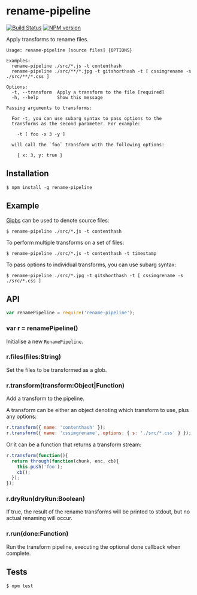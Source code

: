 # rename-pipeline

[![Build Status](https://travis-ci.org/tanem/rename-pipeline.png?branch=master)](https://travis-ci.org/tanem/rename-pipeline)
[![NPM version](https://badge.fury.io/js/rename-pipeline.svg)](http://badge.fury.io/js/mkclog)

Apply transforms to rename files.

```
Usage: rename-pipeline [source files] {OPTIONS}

Examples:
  rename-pipeline ./src/*.js -t contenthash
  rename-pipeline ./src/**/*.jpg -t gitshorthash -t [ cssimgrename -s ./src/**/*.css ]

Options:
  -t, --transform  Apply a transform to the file [required]
  -h, --help       Show this message

Passing arguments to transforms:

  For -t, you can use subarg syntax to pass options to the
  transforms as the second parameter. For example:

    -t [ foo -x 3 -y ]

  will call the `foo` transform with the following options:

    { x: 3, y: true }
```

## Installation

```
$ npm install -g rename-pipeline
```

## Example

[Globs](https://github.com/isaacs/node-glob#glob-primer) can be used to denote source files:

```
$ rename-pipeline ./src/*.js -t contenthash
```

To perform multiple transforms on a set of files:

```
$ rename-pipeline ./src/*.js -t contenthash -t timestamp
```

To pass options to individual transforms, you can use subarg syntax:

```
$ rename-pipeline ./src/*.jpg -t gitshorthash -t [ cssimgrename -s ./src/*.css ]
```

## API

```js
var renamePipeline = require('rename-pipeline');
```

### var r = renamePipeline()

Initialise a new `RenamePipeline`.

### r.files(files:String)

Set the files to be transformed as a glob.

### r.transform(transform:Object|Function)

Add a transform to the pipeline.

A transform can be either an object denoting which transform to use, plus any options:

```js
r.transform({ name: 'contenthash' });
r.transform({ name: 'cssimgrename', options: { s: './src/*.css' } });
```

Or it can be a function that returns a transform stream:

```js
r.transform(function(){
  return through(function(chunk, enc, cb){
    this.push('foo');
    cb();
  });
});
```

### r.dryRun(dryRun:Boolean)

If true, the result of the rename transforms will be printed to stdout, but no actual renaming will occur.

### r.run(done:Function)

Run the transform pipeline, executing the optional done callback when complete.

## Tests

```
$ npm test
```







